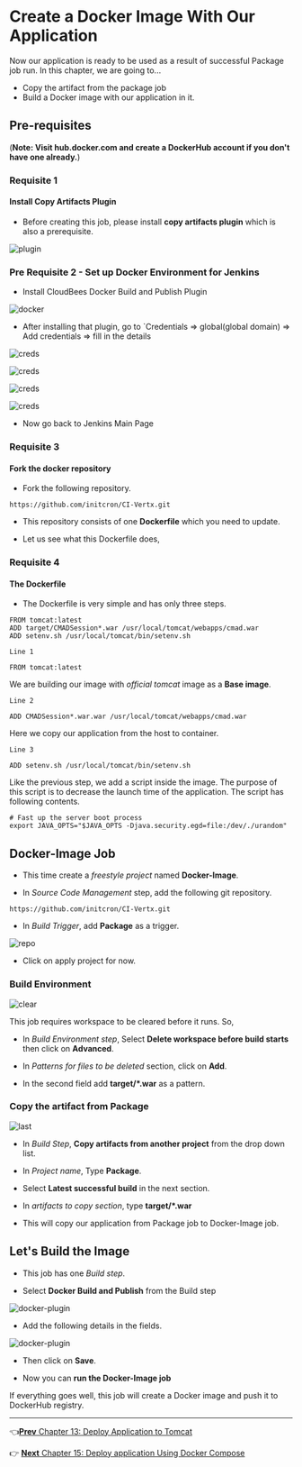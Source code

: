 # Create a Docker Image With Our Application

Now our application is ready to be used as a result of successful Package job run. In this chapter, we are going to...

* Copy the artifact from the package job  
* Build a Docker image with our application in it.

## Pre-requisites
(**Note: Visit hub.docker.com and create a DockerHub account if you don't have one already.**)

### Requisite 1

#### Install Copy Artifacts Plugin

* Before creating this job, please install **copy artifacts plugin** which is also a prerequisite.

![plugin](images/docker-image/plugin.jpg)

### Pre Requisite 2 - Set up Docker Environment for Jenkins

* Install CloudBees Docker Build and Publish Plugin

![docker](images/docker-image/docker.jpg)

* After installing that plugin, go to `Credentials => global(global domain) => Add credentials => fill in the details

![creds](images/docker-image/cred1.jpg)

![creds](images/docker-image/cred2.jpg)

![creds](images/docker-image/cred3.jpg)

![creds](images/docker-image/creds4.jpg)

* Now go back to Jenkins Main Page

### Requisite 3

#### Fork the docker repository

* Fork the following repository.

```
https://github.com/initcron/CI-Vertx.git
```

* This repository consists of one **Dockerfile** which you need to update.

* Let us see what this Dockerfile does,

### Requisite 4

#### The Dockerfile

* The Dockerfile is very simple and has only three steps.

```
FROM tomcat:latest
ADD target/CMADSession*.war /usr/local/tomcat/webapps/cmad.war
ADD setenv.sh /usr/local/tomcat/bin/setenv.sh
```

`Line 1`

```
FROM tomcat:latest
```

We are building our image with *official tomcat* image as a **Base image**.

`Line 2`

```
ADD CMADSession*.war.war /usr/local/tomcat/webapps/cmad.war
```

Here we copy our application from the host to container.

`Line 3`

```
ADD setenv.sh /usr/local/tomcat/bin/setenv.sh
```

Like the previous step, we add a script inside the image. The purpose of this script is to decrease the launch time of the application. The script has following contents.


```
# Fast up the server boot process
export JAVA_OPTS="$JAVA_OPTS -Djava.security.egd=file:/dev/./urandom"
```



## Docker-Image Job

* This time create a *freestyle project* named **Docker-Image**.

* In *Source Code Management* step, add the following git repository.

```
https://github.com/initcron/CI-Vertx.git
```

* In *Build Trigger*, add **Package** as a trigger.

![repo](images/docker-image/repo.jpg)

* Click on apply project for now.

### Build Environment

![clear](images/docker-image/clear.jpg)

This job requires workspace to be cleared before it runs. So,

* In *Build Environment step*, Select **Delete workspace before build starts** then click on **Advanced**.

* In *Patterns for files to be deleted* section, click on **Add**.

* In the second field add **target/*.war** as a pattern.

### Copy the artifact from Package

![last](images/docker-image/last1.jpg)

* In *Build Step*, **Copy artifacts from another project** from the drop down list.

* In *Project name*, Type **Package**.

* Select **Latest successful build** in the next section.

* In *artifacts to copy section*, type **target/*.war**

* This will copy our application from Package job to Docker-Image job.


## Let's Build the Image

* This job has one *Build step*.

* Select **Docker Build and Publish** from the Build step

![docker-plugin](images/docker-image/docker-plugin.jpg)

* Add the following details in the fields.

![docker-plugin](images/docker-image/docker-plugin2.jpg)

* Then click on **Save**.

* Now you can **run the Docker-Image job**

If everything goes well, this job will create a Docker image and push it to DockerHub registry.


----
:point_left:[**Prev** Chapter 13: Deploy Application to Tomcat](https://github.com/schoolofdevops/learn-jenkins/blob/master/continuous-delivery/chapters/130_deploy_to_tomcat.md)

:point_right: [**Next** Chapter 15: Deploy application Using Docker Compose ](https://github.com/schoolofdevops/learn-jenkins/blob/master/continuous-delivery/chapters/150_deploy_with_docker_compose.md)
